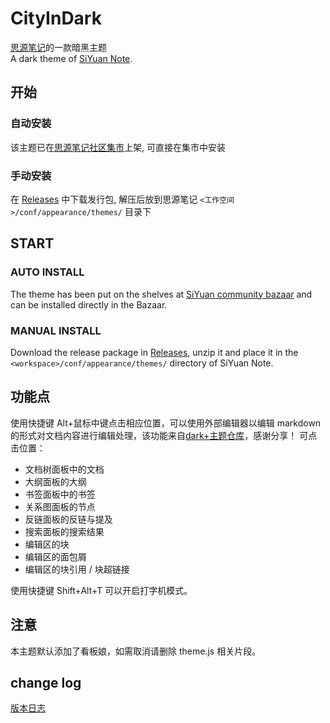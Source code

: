 # CityInDark

[思源笔记](https://github.com/siyuan-note/siyuan)的一款暗黑主题  
A dark theme of [SiYuan Note](https://github.com/siyuan-note/siyuan).

## 开始

### 自动安装

该主题已在[思源笔记社区集市](https://github.com/siyuan-note/bazaar)上架, 可直接在集市中安装

### 手动安装

在 [Releases](https://github.com/weihan-Chen/CityInDark/releases) 中下载发行包, 解压后放到思源笔记 `<工作空间>/conf/appearance/themes/` 目录下

## START

### AUTO INSTALL

The theme has been put on the shelves at [SiYuan community bazaar](https://github.com/siyuan-note/bazaar) and can be installed directly in the Bazaar.

### MANUAL INSTALL

Download the release package in [Releases](https://github.com/weihan-Chen/CityInDark/releases), unzip it and place it in the `<workspace>/conf/appearance/themes/` directory of SiYuan Note.

## 功能点

使用快捷键 Alt+鼠标中键点击相应位置，可以使用外部编辑器以编辑 markdown 的形式对文档内容进行编辑处理，该功能来自[dark+主题仓库](https://github.com/Zuoqiu-Yingyi/siyuan-theme-dark-plus/tree/main/app/editor)，感谢分享！
可点击位置：

- 文档树面板中的文档
- 大纲面板的大纲
- 书签面板中的书签
- 关系图面板的节点
- 反链面板的反链与提及
- 搜索面板的搜索结果
- 编辑区的块
- 编辑区的面包屑
- 编辑区的块引用 / 块超链接

使用快捷键 Shift+Alt+T 可以开启打字机模式。

## 注意

本主题默认添加了看板娘，如需取消请删除 theme.js 相关片段。

## change log

[版本日志](https://github.com/weihan-Chen/CityInDark/blob/main/CHANGELOG.md)
